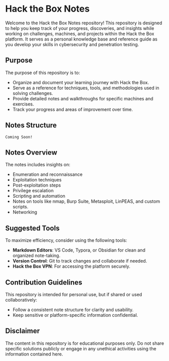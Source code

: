 # Hack the Box Notes

Welcome to the Hack the Box Notes repository! This repository is designed to help you keep track of your progress, discoveries, and insights while working on challenges, machines, and projects within the Hack the Box platform. It serves as a personal knowledge base and reference guide as you develop your skills in cybersecurity and penetration testing.

## Purpose

The purpose of this repository is to:

- Organize and document your learning journey with Hack the Box.
- Serve as a reference for techniques, tools, and methodologies used in solving challenges.
- Provide detailed notes and walkthroughs for specific machines and exercises.
- Track your progress and areas of improvement over time.

## Notes Structure

```plaintext
Coming Soon!
```

## Notes Overview
The notes includes insights on:

- Enumeration and reconnaissance
- Exploitation techniques
- Post-exploitation steps
- Privilege escalation
- Scripting and automation
- Notes on tools like nmap, Burp Suite, Metasploit, LinPEAS, and custom scripts.
- Networking

## Suggested Tools

To maximize efficiency, consider using the following tools:

- **Markdown Editors**: VS Code, Typora, or Obsidian for clean and organized note-taking.
- **Version Control**: Git to track changes and collaborate if needed.
- **Hack the Box VPN**: For accessing the platform securely.

## Contribution Guidelines

This repository is intended for personal use, but if shared or used collaboratively:

- Follow a consistent note structure for clarity and usability.
- Keep sensitive or platform-specific information confidential.

## Disclaimer

The content in this repository is for educational purposes only. Do not share specific solutions publicly or engage in any unethical activities using the information contained here.
